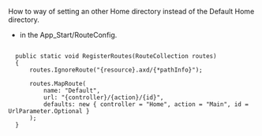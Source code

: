 How to way of setting an other Home directory instead of the Default Home directory.

- in the App_Start/RouteConfig.
<pre><code>
  public static void RegisterRoutes(RouteCollection routes)
  {
      routes.IgnoreRoute("{resource}.axd/{*pathInfo}");

      routes.MapRoute(
          name: "Default",
          url: "{controller}/{action}/{id}",
          defaults: new { controller = "Home", action = "Main", id = UrlParameter.Optional }
      );
  }
</code></pre>
